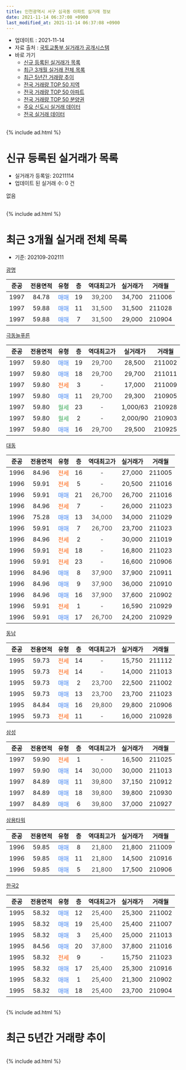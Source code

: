 ```yaml
---
title: 인천광역시 서구 심곡동 아파트 실거래 정보
date: 2021-11-14 06:37:08 +0900
last_modified_at: 2021-11-14 06:37:08 +0900
---
```


* 업데이트 : 2021-11-14
* 자료 출처 : [국토교통부 실거래가 공개시스템](http://rt.molit.go.kr)
* 바로 가기
    * [신규 등록된 실거래가 목록](#신규-등록된-실거래가-목록)
    * [최근 3개월 실거래 전체 목록](#최근-3개월-실거래-전체-목록)
    * [최근 5년간 거래량 추이](#최근-5년간-거래량-추이)
    * [전국 거래량 TOP 50 지역](https://inasie.github.io/apt-trade-info/최근-3개월-전국에서-가장-거래가-많이-발생한-지역)
    * [전국 거래량 TOP 50 아파트](https://inasie.github.io/apt-trade-info/최근-3개월-전국에서-가장-거래가-많이-발생한-아파트)
    * [전국 거래량 TOP 50 분양권](https://inasie.github.io/apt-trade-info/최근-3개월-전국에서-가장-거래가-많이-발생한-분양권)
    * [주요 신도시 실거래 데이터](https://inasie.github.io/apt-trade-info/주요-신도시)
    * [전국 실거래 데이터](https://inasie.github.io/apt-trade-info/전국)
<br>
{% include ad.html %}
<br>

# 신규 등록된 실거래가 목록
* 실거래가 등록일: 20211114
* 업데이트 된 실거래 수: 0 건

없음

<br>
{% include ad.html %}
<br>

# 최근 3개월 실거래 전체 목록
* 기준: 202109-202111


[광명](https://search.naver.com/search.naver?query=%EC%9D%B8%EC%B2%9C%EA%B4%91%EC%97%AD%EC%8B%9C+%EC%84%9C%EA%B5%AC+%EC%8B%AC%EA%B3%A1%EB%8F%99+%EA%B4%91%EB%AA%85)

|준공|전용면적|유형|층|역대최고가|실거래가|거래월|
|:---:|:---:|:---:|:---:|:---:|:---:|:---:|
|1997|84.78|<span style="color:#4285f3">매매</span>|19|<span style="color:#444444">39,200</span>|34,700|211006|
|1997|59.88|<span style="color:#4285f3">매매</span>|11|<span style="color:#444444">31,500</span>|31,500|211028|
|1997|59.88|<span style="color:#4285f3">매매</span>|7|<span style="color:#444444">31,500</span>|29,000|210904|

[극동늘푸른](https://search.naver.com/search.naver?query=%EC%9D%B8%EC%B2%9C%EA%B4%91%EC%97%AD%EC%8B%9C+%EC%84%9C%EA%B5%AC+%EC%8B%AC%EA%B3%A1%EB%8F%99+%EA%B7%B9%EB%8F%99%EB%8A%98%ED%91%B8%EB%A5%B8)

|준공|전용면적|유형|층|역대최고가|실거래가|거래월|
|:---:|:---:|:---:|:---:|:---:|:---:|:---:|
|1997|59.80|<span style="color:#4285f3">매매</span>|19|<span style="color:#444444">29,700</span>|28,500|211002|
|1997|59.80|<span style="color:#4285f3">매매</span>|18|<span style="color:#444444">29,700</span>|29,700|211011|
|1997|59.80|<span style="color:#ff5a00">전세</span>|3|<span style="color:#444444">-</span>|17,000|211009|
|1997|59.80|<span style="color:#4285f3">매매</span>|11|<span style="color:#444444">29,700</span>|29,300|210905|
|1997|59.80|<span style="color:#34a853">월세</span>|23|<span style="color:#444444">-</span>|1,000/63|210928|
|1997|59.80|<span style="color:#34a853">월세</span>|2|<span style="color:#444444">-</span>|2,000/90|210903|
|1997|59.80|<span style="color:#4285f3">매매</span>|16|<span style="color:#444444">29,700</span>|29,500|210925|

[대동](https://search.naver.com/search.naver?query=%EC%9D%B8%EC%B2%9C%EA%B4%91%EC%97%AD%EC%8B%9C+%EC%84%9C%EA%B5%AC+%EC%8B%AC%EA%B3%A1%EB%8F%99+%EB%8C%80%EB%8F%99)

|준공|전용면적|유형|층|역대최고가|실거래가|거래월|
|:---:|:---:|:---:|:---:|:---:|:---:|:---:|
|1996|84.96|<span style="color:#ff5a00">전세</span>|16|<span style="color:#444444">-</span>|27,000|211005|
|1996|59.91|<span style="color:#ff5a00">전세</span>|5|<span style="color:#444444">-</span>|20,500|211016|
|1996|59.91|<span style="color:#4285f3">매매</span>|21|<span style="color:#444444">26,700</span>|26,700|211016|
|1996|84.96|<span style="color:#ff5a00">전세</span>|7|<span style="color:#444444">-</span>|26,000|211023|
|1996|75.28|<span style="color:#4285f3">매매</span>|13|<span style="color:#444444">34,000</span>|34,000|211029|
|1996|59.91|<span style="color:#4285f3">매매</span>|7|<span style="color:#444444">26,700</span>|23,700|211023|
|1996|84.96|<span style="color:#ff5a00">전세</span>|2|<span style="color:#444444">-</span>|30,000|211019|
|1996|59.91|<span style="color:#ff5a00">전세</span>|18|<span style="color:#444444">-</span>|16,800|211023|
|1996|59.91|<span style="color:#ff5a00">전세</span>|23|<span style="color:#444444">-</span>|16,600|210906|
|1996|84.96|<span style="color:#4285f3">매매</span>|8|<span style="color:#444444">37,900</span>|37,900|210911|
|1996|84.96|<span style="color:#4285f3">매매</span>|9|<span style="color:#444444">37,900</span>|36,000|210910|
|1996|84.96|<span style="color:#4285f3">매매</span>|16|<span style="color:#444444">37,900</span>|37,600|210902|
|1996|59.91|<span style="color:#ff5a00">전세</span>|1|<span style="color:#444444">-</span>|16,590|210929|
|1996|59.91|<span style="color:#4285f3">매매</span>|17|<span style="color:#444444">26,700</span>|24,200|210929|

[동남](https://search.naver.com/search.naver?query=%EC%9D%B8%EC%B2%9C%EA%B4%91%EC%97%AD%EC%8B%9C+%EC%84%9C%EA%B5%AC+%EC%8B%AC%EA%B3%A1%EB%8F%99+%EB%8F%99%EB%82%A8)

|준공|전용면적|유형|층|역대최고가|실거래가|거래월|
|:---:|:---:|:---:|:---:|:---:|:---:|:---:|
|1995|59.73|<span style="color:#ff5a00">전세</span>|14|<span style="color:#444444">-</span>|15,750|211112|
|1995|59.73|<span style="color:#ff5a00">전세</span>|14|<span style="color:#444444">-</span>|14,000|211013|
|1995|59.73|<span style="color:#4285f3">매매</span>|2|<span style="color:#444444">23,700</span>|22,500|211002|
|1995|59.73|<span style="color:#4285f3">매매</span>|13|<span style="color:#444444">23,700</span>|23,700|211023|
|1995|84.84|<span style="color:#4285f3">매매</span>|16|<span style="color:#444444">29,800</span>|29,800|210906|
|1995|59.73|<span style="color:#ff5a00">전세</span>|11|<span style="color:#444444">-</span>|16,000|210928|

[삼성](https://search.naver.com/search.naver?query=%EC%9D%B8%EC%B2%9C%EA%B4%91%EC%97%AD%EC%8B%9C+%EC%84%9C%EA%B5%AC+%EC%8B%AC%EA%B3%A1%EB%8F%99+%EC%82%BC%EC%84%B1)

|준공|전용면적|유형|층|역대최고가|실거래가|거래월|
|:---:|:---:|:---:|:---:|:---:|:---:|:---:|
|1997|59.90|<span style="color:#ff5a00">전세</span>|1|<span style="color:#444444">-</span>|16,500|211025|
|1997|59.90|<span style="color:#4285f3">매매</span>|14|<span style="color:#444444">30,000</span>|30,000|211013|
|1997|84.89|<span style="color:#4285f3">매매</span>|11|<span style="color:#444444">39,800</span>|37,150|210912|
|1997|84.89|<span style="color:#4285f3">매매</span>|18|<span style="color:#444444">39,800</span>|39,800|210930|
|1997|84.89|<span style="color:#4285f3">매매</span>|6|<span style="color:#444444">39,800</span>|37,000|210927|

[삼용타워](https://search.naver.com/search.naver?query=%EC%9D%B8%EC%B2%9C%EA%B4%91%EC%97%AD%EC%8B%9C+%EC%84%9C%EA%B5%AC+%EC%8B%AC%EA%B3%A1%EB%8F%99+%EC%82%BC%EC%9A%A9%ED%83%80%EC%9B%8C)

|준공|전용면적|유형|층|역대최고가|실거래가|거래월|
|:---:|:---:|:---:|:---:|:---:|:---:|:---:|
|1996|59.85|<span style="color:#4285f3">매매</span>|8|<span style="color:#444444">21,800</span>|21,800|211009|
|1996|59.85|<span style="color:#4285f3">매매</span>|11|<span style="color:#444444">21,800</span>|14,500|210916|
|1996|59.85|<span style="color:#4285f3">매매</span>|5|<span style="color:#444444">21,800</span>|17,500|210906|

[한국2](https://search.naver.com/search.naver?query=%EC%9D%B8%EC%B2%9C%EA%B4%91%EC%97%AD%EC%8B%9C+%EC%84%9C%EA%B5%AC+%EC%8B%AC%EA%B3%A1%EB%8F%99+%ED%95%9C%EA%B5%AD2)

|준공|전용면적|유형|층|역대최고가|실거래가|거래월|
|:---:|:---:|:---:|:---:|:---:|:---:|:---:|
|1995|58.32|<span style="color:#4285f3">매매</span>|12|<span style="color:#444444">25,400</span>|25,300|211002|
|1995|58.32|<span style="color:#4285f3">매매</span>|19|<span style="color:#444444">25,400</span>|25,400|211007|
|1995|58.32|<span style="color:#4285f3">매매</span>|3|<span style="color:#444444">25,400</span>|25,000|211013|
|1995|84.56|<span style="color:#4285f3">매매</span>|20|<span style="color:#444444">37,800</span>|37,800|211016|
|1995|58.32|<span style="color:#ff5a00">전세</span>|9|<span style="color:#444444">-</span>|15,750|211023|
|1995|58.32|<span style="color:#4285f3">매매</span>|17|<span style="color:#444444">25,400</span>|25,300|210916|
|1995|58.32|<span style="color:#4285f3">매매</span>|1|<span style="color:#444444">25,400</span>|21,300|210902|
|1995|58.32|<span style="color:#4285f3">매매</span>|18|<span style="color:#444444">25,400</span>|23,700|210904|


<br>
{% include ad.html %}
<br>

# 최근 5년간 거래량 추이


<div style="width:100%;">
    <canvas id="deal_progress" height="200"></canvas>
</div>

<script>
new Chart(document.getElementById("deal_progress"), {
    type: 'line',
    data: {
        labels: ['201611','201612','201701','201702','201703','201704','201705','201706','201707','201708','201709','201710','201711','201712','201801','201802','201803','201804','201805','201806','201807','201808','201809','201810','201811','201812','201901','201902','201903','201904','201905','201906','201907','201908','201909','201910','201911','201912','202001','202002','202003','202004','202005','202006','202007','202008','202009','202010','202011','202012','202101','202102','202103','202104','202105','202106','202107','202108','202109','202110','202111'],
        datasets: [{
            label: '매매',
            pointRadius: 1,
            data: [15, 10, 11, 26, 27, 21, 30, 36, 26, 19, 27, 22, 24, 4, 18, 17, 30, 14, 17, 21, 14, 17, 15, 13, 19, 13, 19, 18, 25, 26, 17, 18, 28, 29, 24, 40, 15, 23, 32, 44, 51, 34, 37, 26, 29, 22, 42, 20, 24, 22, 23, 31, 41, 50, 79, 30, 21, 13, 16, 15, 0],
            borderColor: "rgba(255, 201, 14, 1)",
            backgroundColor: "rgba(255, 201, 14, 0.5)",
            fill: false,
            lineTension: 0
        },{
            label: '전월세',
            pointRadius: 1,
            data: [8, 9, 15, 13, 18, 14, 16, 20, 13, 8, 14, 14, 13, 19, 18, 13, 28, 20, 17, 15, 10, 11, 13, 12, 8, 13, 14, 11, 17, 16, 6, 8, 8, 12, 10, 12, 8, 9, 7, 11, 19, 13, 13, 16, 10, 13, 9, 5, 10, 9, 14, 12, 12, 25, 16, 21, 10, 10, 5, 9, 1],
            borderColor: "rgba(0, 141, 185, 1)",
            backgroundColor: "rgba(0, 141, 185, 0.5)",
            fill: false,
            lineTension: 0
        }
        ]
    },
    options: {
        responsive: true,
        title: {
            display: false
        },
        tooltips: {
            mode: 'index',
            intersect: false
        },
        hover: {
            mode: 'nearest',
            intersect: true
        },
        scales: {
            xAxes: [{
                display: true,
                scaleLabel: {
                    display: true,
                    labelString: '년/월'
                }
            }],
            yAxes: [{
                display: true,
                ticks: {
                    suggestedMin: 0,
                },
                scaleLabel: {
                    display: true,
                    labelString: '실거래 수'
                }
            }]
        }
    }
});

</script>


<br>
{% include ad.html %}
<br>


